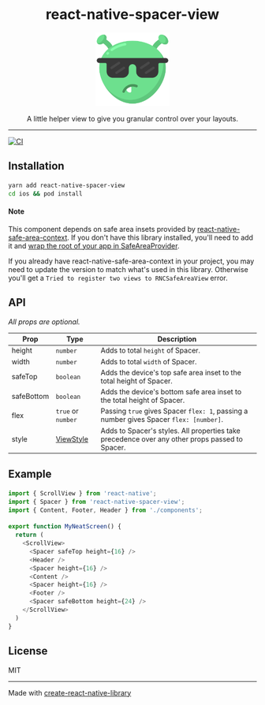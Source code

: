 <div align="center">
  <h1>react-native-spacer-view</h1>
  <a href="https://www.youtube.com/watch?v=AZ93S78Nh4E">
    <img alt="cool alien" width=150 src="space-alien.svg">
  </a>
  <p>A little helper view to give you granular control over your layouts.</p>
</div>
<hr />

[![CI](https://github.com/johnhaup/react-native-spacer-view/actions/workflows/ci.yml/badge.svg)](https://github.com/johnhaup/react-native-spacer-view/actions/workflows/ci.yml)

## Installation

```sh
yarn add react-native-spacer-view
cd ios && pod install
```

#### Note
This component depends on safe area insets provided by [react-native-safe-area-context](https://github.com/th3rdwave/react-native-safe-area-context).  If you don't have this library installed, you'll need to add it and [wrap the root of your app in SafeAreaProvider](https://github.com/th3rdwave/react-native-safe-area-context#providers).

If you already have react-native-safe-area-context in your project, you may need to update the version to match what's used in this library.  Otherwise you'll get a `Tried to register two views to RNCSafeAreaView` error.

## API
*All props are optional.*

| Prop | Type | Description |
| --- | --- | --- |
| height | `number` | Adds to total `height` of Spacer. |
| width | `number` | Adds to total `width` of Spacer. |
| safeTop | `boolean` | Adds the device's top safe area inset to the total height of Spacer. |
| safeBottom | `boolean` | Adds the device's bottom safe area inset to the total height of Spacer. |
| flex | `true` or `number` | Passing `true` gives Spacer `flex: 1`, passing a number gives Spacer `flex: [number]`. |
| style | [ViewStyle](https://reactnative.dev/docs/view-style-props) | Adds to Spacer's styles.  All properties take precedence over any other props passed to Spacer. |

## Example

```js
import { ScrollView } from 'react-native';
import { Spacer } from 'react-native-spacer-view';
import { Content, Footer, Header } from './components';

export function MyNeatScreen() {
  return (
    <ScrollView>
      <Spacer safeTop height={16} />
      <Header />
      <Spacer height={16} />
      <Content />
      <Spacer height={16} />
      <Footer />
      <Spacer safeBottom height={24} />
    </ScrollView>
  )
}
```

## License
MIT

---

Made with [create-react-native-library](https://github.com/callstack/react-native-builder-bob)
